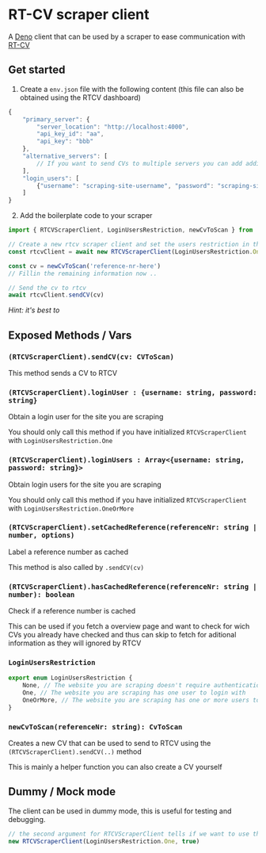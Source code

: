 # RT-CV scraper client

A [Deno](https://deno.land) client that can be used by a scraper to ease communication with [RT-CV](https://github.com/script-development/RT-CV)

## Get started

1. Create a `env.json` file with the following content (this file can also be obtained using the RTCV dashboard)
```js
{
    "primary_server": {
        "server_location": "http://localhost:4000",
        "api_key_id": "aa",
        "api_key": "bbb"
    },
    "alternative_servers": [
        // If you want to send CVs to multiple servers you can add additional servers here
    ],
    "login_users": [
        {"username": "scraping-site-username", "password": "scraping-site-password"}
    ]
}
```

2. Add the boilerplate code to your scraper
```ts
import { RTCVScraperClient, LoginUsersRestriction, newCvToScan } from 'https://deno.land/x/rtcv_scraper_client/client.ts'

// Create a new rtcv scraper client and set the users restriction in the env.json file to have a single user
const rtcvClient = await new RTCVScraperClient(LoginUsersRestriction.One).authenticate()

const cv = newCvToScan('reference-nr-here')
// Fillin the remaining information now ..

// Send the cv to rtcv
await rtcvClient.sendCV(cv)
```

*Hint: it's best to*

## Exposed Methods / Vars

### `(RTCVScraperClient).sendCV(cv: CVToScan)`

This method sends a CV to RTCV

### `(RTCVScraperClient).loginUser : {username: string, password: string}`

Obtain a login user for the site you are scraping

You should only call this method if you have initialized `RTCVScraperClient` with `LoginUsersRestriction.One`

### `(RTCVScraperClient).loginUsers : Array<{username: string, password: string}>`

Obtain login users for the site you are scraping

You should only call this method if you have initialized `RTCVScraperClient` with `LoginUsersRestriction.OneOrMore`

### `(RTCVScraperClient).setCachedReference(referenceNr: string | number, options)`

Label a reference number as cached

This method is also called by `.sendCV(cv)`

### `(RTCVScraperClient).hasCachedReference(referenceNr: string | number): boolean`

Check if a reference number is cached

This can be used if you fetch a overview page and want to check for wich CVs you already have checked and thus can skip to fetch for aditional information as they will ignored by RTCV

### `LoginUsersRestriction`

```ts
export enum LoginUsersRestriction {
    None, // The website you are scraping doesn't require authentication
    One, // The website you are scraping has one user to login with
    OneOrMore, // The website you are scraping has one or more users to login with
}
```

### `newCvToScan(referenceNr: string): CvToScan`

Creates a new CV that can be used to send to RTCV using the `(RTCVScraperClient).sendCV(..)` method

This is mainly a helper function you can also create a CV yourself

## Dummy / Mock mode

The client can be used in dummy mode, this is useful for testing and debugging.

```ts
// the second argument for RTCVScraperClient tells if we want to use the dummy mode
new RTCVScraperClient(LoginUsersRestriction.One, true)
```
